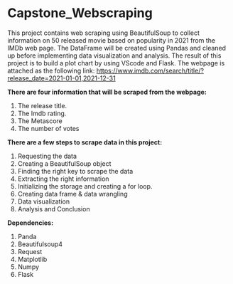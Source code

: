 # Capstone_Webscraping

This project contains web scraping using BeautifulSoup to collect information on 50 released movie based on popularity in 2021 from the IMDb web page. The DataFrame will be created using Pandas and cleaned up before implementing data visualization and analysis. The result of this project is to build a plot chart by using VScode and Flask. The webpage is attached as the following link:
https://www.imdb.com/search/title/?release_date=2021-01-01,2021-12-31

**There are four information that will be scraped from the webpage:**
1. The release title.
2. The Imdb rating.
3. The Metascore
4. The number of votes

**There are a few steps to scrape data in this project:**
1. Requesting the data
2. Creating a BeautifulSoup object
3. Finding the right key to scrape the data
4. Extracting the right information 
5. Initializing the storage and creating a for loop.
6. Creating data frame & data wrangling
7. Data visualization
8. Analysis and Conclusion

**Dependencies:**
1. Panda
2. Beautifulsoup4
3. Request
4. Matplotlib
5. Numpy
6. Flask
